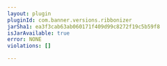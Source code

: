 ```yaml
---
layout: plugin
pluginId: com.banner.versions.ribbonizer
jarSha1: ea3f3cab63ab060171f409d99c8272f19c5b59f8
isJarAvailable: true
error: NONE
violations: []

---
```

